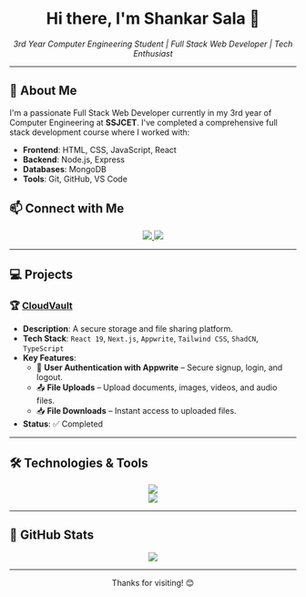 <h1 align="center">Hi there, I'm Shankar Sala 👋</h1>

<p align="center">
  <em>3rd Year Computer Engineering Student | Full Stack Web Developer | Tech Enthusiast</em>
</p>

---

## 🚀 About Me

I'm a passionate Full Stack Web Developer currently in my 3rd year of Computer Engineering at **SSJCET**. I've completed a comprehensive full stack development course where I worked with:

- **Frontend**: HTML, CSS, JavaScript, React  
- **Backend**: Node.js, Express  
- **Databases**: MongoDB  
- **Tools**: Git, GitHub, VS Code  


## 📫 Connect with Me

<div align="center">
  <a href="https://www.linkedin.com/in/shankar-sala/" target="_blank">
    <img src="https://img.shields.io/badge/LinkedIn-0077B5?style=for-the-badge&logo=linkedin&logoColor=white" />
  </a>

  <a href="https://x.com/Shankar_WebDev" target="_blank">
    <img src="https://img.shields.io/badge/Twitter-1DA1F2?style=for-the-badge&logo=twitter&logoColor=white" />
  </a>
</div>

---

## 💻 Projects

### 🏆 [CloudVault](https://cloud-vault-five.vercel.app/)

- **Description**: A secure storage and file sharing platform.
- **Tech Stack**: `React 19`, `Next.js`, `Appwrite`, `Tailwind CSS`, `ShadCN`, `TypeScript`
- **Key Features**:
  - 🔐 **User Authentication with Appwrite** – Secure signup, login, and logout.
  - 📤 **File Uploads** – Upload documents, images, videos, and audio files.
  - 📥 **File Downloads** – Instant access to uploaded files.
- **Status**: ✅ Completed

---

## 🛠 Technologies & Tools

<div align="center">
  <img src="https://skillicons.dev/icons?i=html,css,js,bootstrap,git,github,vscode" /> <br/>
  <img src="https://skillicons.dev/icons?i=java,nodejs,express,npm,react,tailwind,mysql,mongodb" />
</div>

---

## 🌱 GitHub Stats

<div align="center">
  <img src="https://github-readme-stats.vercel.app/api?username=Shankar-Sala&show_icons=true&theme=default&hide_title=true" />
</div>

---

<p align="center">Thanks for visiting! 😊</p>
